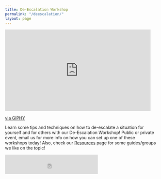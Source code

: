 ```yaml
---
title: De-Escalation Workshop
permalink: "/deescalation/"
layout: page
---
```


<iframe src="https://giphy.com/embed/1FwMdiyUtVQI0" width="480" height="270" frameBorder="0" class="giphy-embed" allowFullScreen></iframe><p><a href="https://giphy.com/gifs/get-escalator-heck-1FwMdiyUtVQI0">via GIPHY</a></p>


Learn some tips and techniques on how to de-escalate a situation for yourself and for others with our De-Escalation Workshop! Public or private event, email us for more info on how you can set up one of these workshops today! Also, check our [Resources](resources.md) page for some guides/groups we like on the topic!

<iframe src="https://withfriends.co/pop_gym/embed/raw:kind=Join" width="306" height="64" frameborder="0"></iframe>
